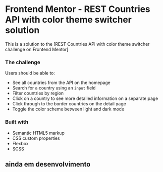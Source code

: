 # Frontend Mentor - REST Countries API with color theme switcher solution

This is a solution to the [REST Countries API with color theme switcher challenge on Frontend Mentor]

### The challenge

Users should be able to:

- See all countries from the API on the homepage
- Search for a country using an `input` field
- Filter countries by region
- Click on a country to see more detailed information on a separate page
- Click through to the border countries on the detail page
- Toggle the color scheme between light and dark mode

### Built with

- Semantic HTML5 markup
- CSS custom properties
- Flexbox
- SCSS

## ainda em desenvolvimento